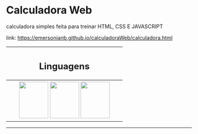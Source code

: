 # Calculadora Web

calculadora simples feita para treinar HTML, CSS E JAVASCRIPT

link: https://emersonianb.github.io/calculadoraWeb/calculadora.html

<table align="center">
  <tr>
    <th width=300> <h2> Linguagens </h2> </th>
  </tr>
  <tr>
    <th width=300>
        <img src="https://cdn.jsdelivr.net/gh/devicons/devicon/icons/html5/html5-original.svg" width=79, height=100 />
        <img src="https://cdn.jsdelivr.net/gh/devicons/devicon/icons/css3/css3-original.svg" width=79, height=100 /> 
        <img src="https://cdn.jsdelivr.net/gh/devicons/devicon/icons/javascript/javascript-original.svg" width=79, height=100/>    
    </th>
  </tr>

</table>

<hr>
